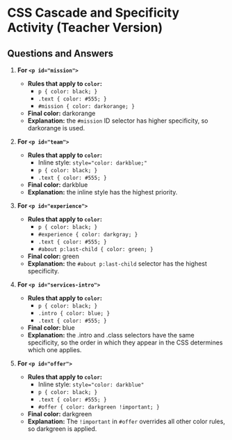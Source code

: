 # CSS Cascade and Specificity Activity (Teacher Version)

## Questions and Answers

1. **For `<p id="mission">`**
   - **Rules that apply to `color`:**
     - `p { color: black; }`
     - `.text { color: #555; }`
     - `#mission { color: darkorange; }`
   - **Final color:** darkorange
   - **Explanation:** the `#mission` ID selector has higher specificity, so darkorange is used.

2. **For `<p id="team">`**
   - **Rules that apply to `color`:**
     - Inline style: `style="color: darkblue;"`
     - `p { color: black; }`
     - `.text { color: #555; }`
   - **Final color:** darkblue
   - **Explanation:** the inline style has the highest priority.

3. **For `<p id="experience">`**
   - **Rules that apply to `color`:**
     - `p { color: black; }`
     - `#experience { color: darkgray; }`
     - `.text { color: #555; }`
     - `#about p:last-child { color: green; }`
   - **Final color:** green
   - **Explanation:** the `#about p:last-child` selector has the highest specificity.

4. **For `<p id="services-intro">`**
   - **Rules that apply to `color`:**
     - `p { color: black; }`
     - `.intro { color: blue; }`
     - `.text { color: #555; }`
   - **Final color:** blue
   - **Explanation:** the .intro and .class selectors have the same specificity, so the order in which they appear in the CSS determines which one applies.

5. **For `<p id="offer">`**
   - **Rules that apply to `color`:**
     - Inline style: `style="color: darkblue"`
     - `p { color: black; }`
     - `.text { color: #555; }`
     - `#offer { color: darkgreen !important; }`
   - **Final color:** darkgreen
   - **Explanation:** The `!important` in `#offer` overrides all other color rules, so darkgreen is applied.

